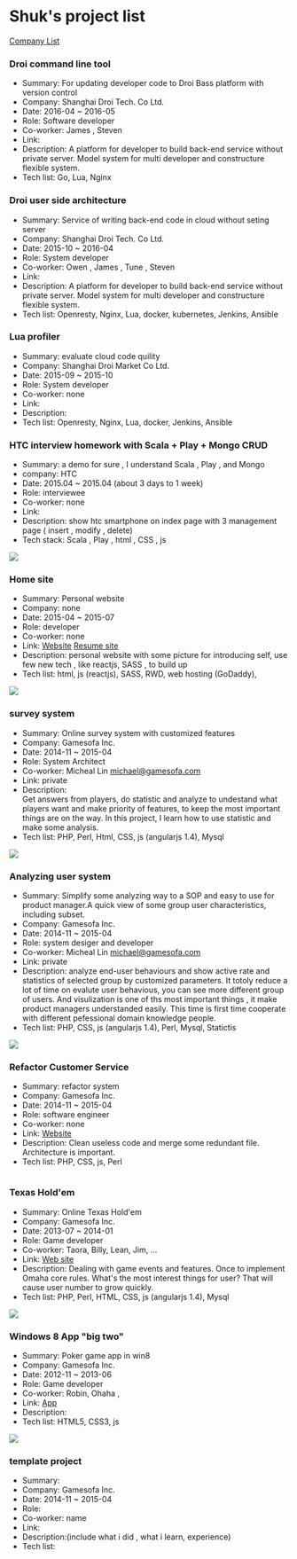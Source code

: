 # Shuk's project list 

[Company List](https://github.com/BizShuk/bizshuk.github.io/blob/master/resume/list_companys.md)

### Droi command line tool
- Summary: For updating developer code to Droi Bass platform with version control
- Company: Shanghai Droi Tech. Co Ltd.
- Date: 2016-04 ~ 2016-05
- Role: Software developer
- Co-worker: James , Steven
- Link:
- Description: A platform for developer to build back-end service without private server. Model system for multi developer and constructure flexible system.
- Tech list: Go, Lua, Nginx


### Droi user side architecture ###
- Summary: Service of writing back-end code in cloud without seting server
- Company: Shanghai Droi Tech. Co Ltd.
- Date: 2015-10 ~ 2016-04
- Role: System developer
- Co-worker: Owen , James , Tune , Steven
- Link:
- Description: A platform for developer to build back-end service without private server. Model system for multi developer and constructure flexible system.
- Tech list: Openresty, Nginx, Lua, docker, kubernetes, Jenkins, Ansible

### Lua profiler ###
- Summary: evaluate cloud code quility
- Company: Shanghai Droi Market Co Ltd.
- Date: 2015-09 ~ 2015-10
- Role: System developer
- Co-worker: none
- Link:
- Description: 
- Tech list: Openresty, Nginx, Lua, docker, Jenkins, Ansible

### HTC interview homework with Scala + Play + Mongo CRUD
- Summary: a demo for sure , I understand Scala , Play , and Mongo
- company: HTC
- Date: 2015.04 ~ 2015.04 (about 3 days to 1 week)
- Role: interviewee
- Co-worker: none
- Link:
- Description: show htc smartphone on index page with 3 management page ( insert , modify , delete)
- Tech stack: Scala , Play , html , CSS , js

![](img/scala_play_crud_demo.png)

### Home site ###
- Summary: Personal website
- Company: none
- Date: 2015-04 ~ 2015-07
- Role: developer
- Co-worker: none
- Link: [Website](http://shuk.info/) [Resume site](http://shuk.info/resume.html)
- Description: personal website with some picture for introducing self, use few new tech , like reactjs, SASS , to build up
- Tech list: html, js (reactjs), SASS, RWD, web hosting (GoDaddy),

![](img/scala_play_crud_demo.png)

### survey system ###
- Summary: Online survey system with customized features  
- Company: Gamesofa Inc.
- Date: 2014-11 ~ 2015-04
- Role: System Architect
- Co-worker: Micheal Lin <michael@gamesofa.com>
- Link: private
- Description:  
Get answers from players, do statistic and analyze to undestand what players want and make priority of features, to keep the most important things are on the way. In this project, I learn how to use statistic and make some analysis.
- Tech list: PHP, Perl, Html, CSS, js (angularjs 1.4), Mysql

![](img/survey_management.png)

### Analyzing user system ###
- Summary: Simplify some analyzing way to a SOP and easy to use for product manager.A quick view of some group user characteristics, including subset.
- Company: Gamesofa Inc.
- Date: 2014-11 ~ 2015-04
- Role: system desiger and developer
- Co-worker: Micheal Lin <michael@gamesofa.com>
- Link: private
- Description: analyze end-user behaviours  and show active rate and statistics of selected group by customized parameters. It totoly reduce a lot of time on evalute user behavious, you can see more different group of users. And visulization is one of ths most important things , it make product managers understanded easily. This time is first time cooperate with different pefessional domain knowledge people. 
- Tech list: PHP, CSS, js (angularjs 1.4), Perl, Mysql, Statictis

![](img/analyzing_user.png)

### Refactor Customer Service ###
- Summary: refactor system
- Company: Gamesofa Inc.
- Date: 2014-11 ~ 2015-04
- Role: software engineer
- Co-worker: none
- Link: [Website](http://www.gamesofa.com/index/?op=report)
- Description: Clean useless code and merge some redundant file. Architecture is important.
- Tech list: PHP, CSS, js, Perl

![]()

### Texas Hold'em ###
- Summary: Online Texas Hold'em 
- Company: Gamesofa Inc.
- Date: 2013-07 ~ 2014-01
- Role: Game developer
- Co-worker: Taora, Billy, Lean, Jim, ... 
- Link: [Web site](http://www.gamesofa.com/texas9/)
- Description: Dealing with game events and features. Once to implement Omaha core rules. What's the most interest things for user? That will cause user number to grow quickly.
- Tech list: PHP, Perl, HTML, CSS, js (angularjs 1.4), Mysql

![](img/texas_hold'em.png)

### Windows 8 App "big two" ###
- Summary: Poker game app in win8
- Company: Gamesofa Inc.
- Date: 2012-11 ~ 2013-06
- Role: Game developer
- Co-worker: Robin, Ohaha ,
- Link: [App](https://www.microsoft.com/en-us/store/apps/%E7%A5%9E%E4%BE%86%E4%B9%9F%E5%A4%A7%E8%80%812/9wzdncrdpm5w)
- Description: 
- Tech list: HTML5, CSS3, js

![](img/win8_bigtwo.jpeg)



### template project ###
- Summary:
- Company: Gamesofa Inc.
- Date: 2014-11 ~ 2015-04
- Role:
- Co-worker: name <mail>
- Link:
- Description:(include what i did , what i learn, experience) 
- Tech list: 
